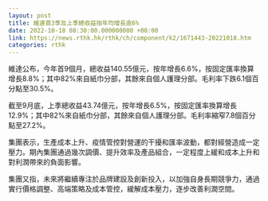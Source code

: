 ```yaml
---
layout: post
title: 維達首3季及上季總收益按年均增長逾6%
date: 2022-10-18 08:30:00.000000000 +08:00
link: https://news.rthk.hk/rthk/ch/component/k2/1671443-20221018.htm
categories: rthk
---
```


維達公布，今年首9個月，總收益140.55億元，按年增長6.6%，按固定匯率換算增長8.8%；其中82%來自紙巾分部，其餘來自個人護理分部。毛利率下跌6.1個百分點至30.5%。

截至9月底，上季總收益43.74億元，按年增長6.5%，按固定匯率換算增長12.9%；其中82%來自紙巾分部，其餘來自個人護理分部。毛利率縮窄7.8個百分點至27.2%。

集團表示，生產成本上升、疫情管控對營運的干擾和匯率波動，都對經營造成一定壓力。期內集團通過幾次調價、提升效率及產品組合，一定程度上緩和成本上升和對利潤帶來的負面影響。

集團又指，未來將繼續專注於品牌建設及創新投入，以加強自身長期競爭力，通過實行價格調整、高端策略及成本管控，緩解成本壓力，逐步改善利潤空間。
